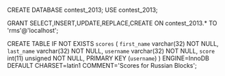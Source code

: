 
CREATE DATABASE contest_2013;
USE contest_2013;

GRANT SELECT,INSERT,UPDATE,REPLACE,CREATE ON contest_2013.* TO 'rms'@'localhost';

CREATE TABLE IF NOT EXISTS `scores` (
  `first_name` varchar(32) NOT NULL,
  `last_name` varchar(32) NOT NULL,
  `username` varchar(32) NOT NULL,
  `score` int(11) unsigned NOT NULL,
  PRIMARY KEY (`username`)
) ENGINE=InnoDB DEFAULT CHARSET=latin1 COMMENT='Scores for Russian Blocks';